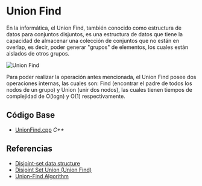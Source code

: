 # Union Find
En la informática, el Union Find, también conocido como estructura de datos para conjuntos
disjuntos, es una estructura de datos que tiene la capacidad de almacenar una colección de conjuntos
que no están en overlap, es decir, poder generar "grupos" de elementos, los cuales están aislados de otros grupos.

![Union Find](https://he-s3.s3.amazonaws.com/media/uploads/a1f5858.jpg)

Para poder realizar la operación antes mencionada, el Union Find posee dos operaciones
internas, las cuales son: Find (encontrar el padre de todos los nodos de un grupo)
y Union (unir dos nodos), las cuales tienen tiempos de complejidad de
O(logn) y O(1) respectivamente.

## Código Base
- [UnionFind.cpp](https://github.com/MarcosHT4/Algoritmica2repo/blob/master/algortimos/estructurasDeDatos/UnionFind/UnionFind.cpp) _C++_

## Referencias
- [Disjoint-set data structure](https://en.wikipedia.org/wiki/Disjoint-set_data_structure)
- [Disjoint Set Union (Union Find)](https://www.hackerearth.com/practice/notes/disjoint-set-union-union-find/)
- [Union-Find Algorithm](https://www.geeksforgeeks.org/union-find-algorithm-set-2-union-by-rank/)
